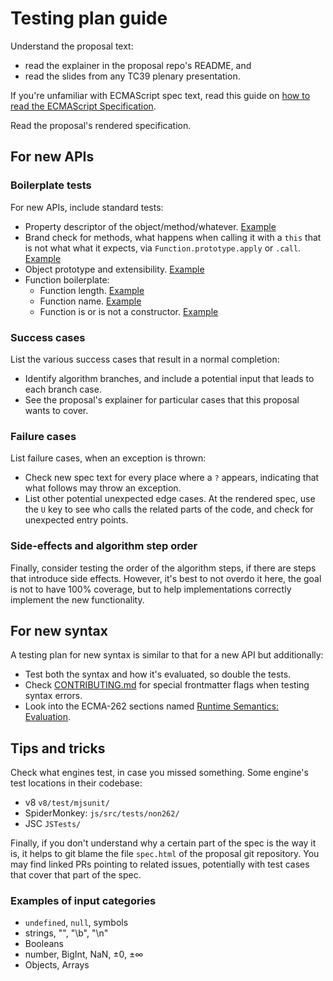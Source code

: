 # Testing plan guide


Understand the proposal text:

- read the explainer in the proposal repo's README, and
- read the slides from any TC39 plenary presentation.

If you're unfamiliar with ECMAScript spec text, read this guide on [how to read the ECMAScript Specification](https://timothygu.me/es-howto/).

Read the proposal's rendered specification.

## For new APIs

### Boilerplate tests

For new APIs, include standard tests:

- Property descriptor of the object/method/whatever. [Example](https://github.com/tc39/test262/blob/main/test/built-ins/String/prototype/at/prop-desc.js)
- Brand check for methods, what happens when calling it with a `this` that is not what what it expects, via `Function.prototype.apply` or `.call`. [Example](https://github.com/tc39/test262/blob/main/test/intl402/ListFormat/prototype/format/branding.js)
- Object prototype and extensibility. [Example](https://github.com/tc39/test262/blob/main/test/built-ins/Temporal/Instant/builtin.js)
- Function boilerplate:
  + Function length. [Example](https://github.com/tc39/test262/blob/main/test/built-ins/String/prototype/at/length.js)
  + Function name. [Example](https://github.com/tc39/test262/blob/main/test/built-ins/String/prototype/at/name.js)
  + Function is or is not a constructor. [Example](https://github.com/tc39/test262/blob/main/test/built-ins/Number/isNaN/not-a-constructor.js)

### Success cases

List the various success cases that result in a normal completion:

- Identify algorithm branches, and include a potential input that leads to each branch case.
- See the proposal's explainer for particular cases that this proposal wants to cover.

### Failure cases

List failure cases, when an exception is thrown:

- Check new spec text for every place where a `?` appears, indicating that what follows may throw an exception.
- List other potential unexpected edge cases. At the rendered spec, use the `U` key to see who calls the related parts of the code, and check for unexpected entry points.

### Side-effects and algorithm step order

Finally, consider testing the order of the algorithm steps, if there are steps that introduce side effects. However, it's best to not overdo it here, the goal is not to have 100% coverage, but to help implementations correctly implement the new functionality.

## For new syntax

A testing plan for new syntax is similar to that for a new API but additionally:

- Test both the syntax and how it's evaluated, so double the tests.
- Check [CONTRIBUTING.md](https://github.com/tc39/test262/blob/main/CONTRIBUTING.md) for special frontmatter flags when testing syntax errors.
- Look into the ECMA-262 sections named [Runtime Semantics: Evaluation](https://tc39.es/ecma262/#sec-array-initializer-runtime-semantics-evaluation).

## Tips and tricks

Check what engines test, in case you missed something. Some engine's test locations in their codebase:

- v8 `v8/test/mjsunit/`
- SpiderMonkey: `js/src/tests/non262/`
- JSC `JSTests/`

Finally, if you don't understand why a certain part of the spec is the way it is, it helps to git blame the file `spec.html` of the proposal git repository. You may find linked PRs pointing to related issues, potentially with test cases that cover that part of the spec.

### Examples of input categories

- `undefined`, `null`, symbols
- strings, "", "\b", "\n"
- Booleans
- number, BigInt, NaN, ±0, ±∞
- Objects, Arrays
